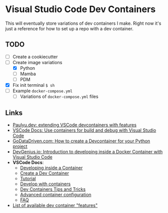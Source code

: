 # Visual Studio Code Dev Containers

This will eventually store variations of dev containers I make. Right now it's just a reference for how to set up a repo with a dev container.

## TODO

- [ ] Create a cookiecutter
- [ ] Create image variations
  -[x] Python
  - [ ] Mamba
  - [ ] PDM
- [x] Fix init terminal `$ sh`
- [ ] Example `docker-compose.yml`
  - [ ] Variations of `docker-compose.yml` files

## Links

- [Paulyu.dev: extending VSCode devcontainers with features](https://paulyu.dev/article/extending-vscode-devcontainer-features/)
- [VSCode Docs: Use containers for build and debug with Visual Studio Code](https://learn.microsoft.com/en-us/azure-sphere/app-development/container-build-vscode?view=azure-sphere-legacy)
- [GoDataDriven.com: How to create a Devcontainer for your Python project](https://godatadriven.com/blog/how-to-create-a-devcontainer-for-your-python-project-%F0%9F%90%B3/)
- [DevGenius.io: Introduction to developing inside a Docker Container with Visual Studio Code](https://blog.devgenius.io/introduction-to-containerized-development-with-visual-studio-code-f2ec2683ebe1)
- **VSCode Docs**:
  - [Developing inside a Container](https://code.visualstudio.com/docs/devcontainers/containers)
  - [Create a Dev Container](https://code.visualstudio.com/docs/devcontainers/create-dev-container)
  - [Tutorial](https://code.visualstudio.com/docs/devcontainers/tutorial)
  - [Develop with containers](https://code.visualstudio.com/learn/develop-cloud/containers)
  - [Dev Containers Tips and Tricks](https://code.visualstudio.com/docs/devcontainers/tips-and-tricks)
  - [Advanced container configuration](https://code.visualstudio.com/remote/advancedcontainers/overview)
  - [FAQ](https://code.visualstudio.com/docs/devcontainers/faq)
- [List of available dev container "features"](https://containers.dev/features)
